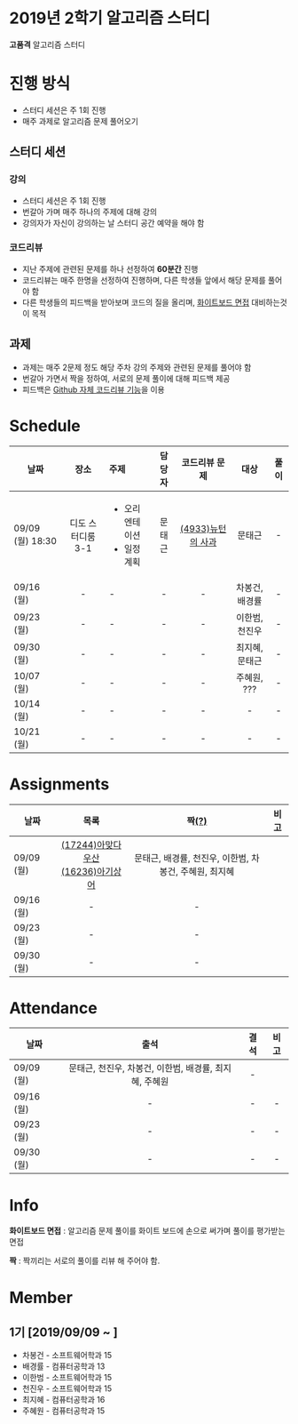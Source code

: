 # 2019년 2학기 알고리즘 스터디

**고품격** 알고리즘 스터디

# 진행 방식

* 스터디 세션은 주 1회 진행
* 매주 과제로 알고리즘 문제 풀어오기

## 스터디 세션

### 강의
* 스터디 세션은 주 1회 진행
* 번갈아 가며 매주 하나의 주제에 대해 강의
* 강의자가 자신이 강의하는 날 스터디 공간 예약을 해야 함

### 코드리뷰
* 지난 주제에 관련된 문제를 하나 선정하여 **60분간** 진행
* 코드리뷰는 매주 한명을 선정하여 진행하며, 다른 학생들 앞에서 해당 문제를 풀어야 함
* 다른 학생들의 피드백을 받아보며 코드의 질을 올리며, [화이트보드 면접](#white-board) 대비하는것이 목적

## 과제
* 과제는 매주 2문제 정도 해당 주차 강의 주제와 관련된 문제를 풀어야 함
* 번갈아 가면서 짝을 정하여, 서로의 문제 풀이에 대해 피드백 제공
* 피드백은 [Github 자체 코드리뷰 기능](https://academy.realm.io/kr/posts/codereview-howto/)을 이용

# Schedule
|날짜|장소|주제|담당자|코드리뷰 문제|대상|풀이|
|-------------|:------------:|:------------|:------------:|:------------:|:------------:|:------------:|
| 09/09 (월) 18:30 | 디도 스터디룸 3-1 | <ul><li>오리엔테이션</li><li>일정 계획</li></ul> | 문태근 | [(4933)뉴턴의 사과](https://www.acmicpc.net/problem/4933) | 문태근 | - |
| 09/16 (월) | - | - | - | - | 차봉건, 배경률 | - |
| 09/23 (월) | - | - | - | - | 이한범, 천진우 | - |
| 09/30 (월) | - | - | - | - | 최지혜, 문태근 | - |
| 10/07 (월) | - | - | - | - | 주혜원, ??? | - |
| 10/14 (월) | - | - | - | - | - | - |
| 10/21 (월) | - | - | - | - | - | - |

# Assignments
|날짜|목록|짝[(?)](#pair)|비고|
|-------------|:------------:|:------------:|:------------:|
| 09/09 (월) | [(17244)아맞다 우산](https://www.acmicpc.net/problem/17244)<br> [(16236)아기상어](https://www.acmicpc.net/problem/16236) | 문태근, 배경률, 천진우, 이한범, 차봉건, 주혜원, 최지혜 |
| 09/16 (월) | - | - |
| 09/23 (월) | - | - |
| 09/30 (월) | - | - |

# Attendance
|날짜|출석|결석|비고|
|-------------|:------------:|:------------:|:------------:|
| 09/09 (월) | 문태근, 천진우, 차봉건, 이한범, 배경률, 최지혜, 주혜원 | - |  |
| 09/16 (월) | - | - | - |
| 09/23 (월) | - | - | - |
| 09/30 (월) | - | - | - |

# Info
<b id="white-board">화이트보드 면접</b> : 알고리즘 문제 풀이를 화이트 보드에 손으로 써가며 풀이를 평가받는 면접

<b id="pair">짝</b> : 짝끼리는 서로의 풀이를 리뷰 해 주어야 함.

# Member

## 1기 [2019/09/09 ~ ]

* 차봉건 - 소프트웨어학과 15
* 배경률 - 컴퓨터공학과  13
* 이한범 - 소프트웨어학과 15
* 천진우 - 소프트웨어학과 15
* 최지혜 - 컴퓨터공학과  16
* 주혜원 - 컴퓨터공학과  15

